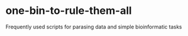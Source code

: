 # one-bin-to-rule-them-all
Frequently used scripts for parasing data and simple bioinformatic tasks
